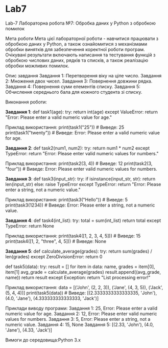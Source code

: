 # Lab7
Lab-7
Лабораторна робота №7: Обробка даних у Python з обробкою помилок

Мета роботи Мета цієї лабораторної роботи - навчитися працювати з обробкою даних у Python, а також ознайомитися з механізмами обробки винятків для забезпечення коректної роботи програм. Очікувані результати включають написання та тестування функцій з обробкою числових даних, рядків та списків, а також реалізацію обробки можливих помилок.

Опис завдання Завдання 1: Перетворення віку на ціле число. Завдання 2: Множення двох чисел. Завдання 3: Повернення довжини рядка. Завдання 4: Повернення суми елементів списку. Завдання 5: Обчислення середнього бала для кожного студента зі списку.

Виконання роботи:

 **Завдання 1**: def task1(age): try: return int(age) except ValueError: return "Error: Please enter a valid numeric value for age."

Приклад використання:
print(task1("25")) # Виведе: 25 print(task1("twenty")) # Виведе: Error: Please enter a valid numeric value for age.

**Завдання 2**: def task2(num1, num2): try: return num1 * num2 except TypeError: return "Error: Please enter valid numeric values for numbers."

Приклад використання:
print(task2(3, 4)) # Виведе: 12 print(task2(3, "four")) # Виведе: Error: Please enter valid numeric values for numbers.

**Завдання 3**: def task3(input_str): try: if isinstance(input_str, str): return len(input_str) else: raise TypeError except TypeError: return "Error: Please enter a string, not a numeric value."

Приклад використання:
print(task3("Hello")) # Виведе: 5 print(task3(1234)) # Виведе: Error: Please enter a string, not a numeric value.

**Завдання 4**: def task4(int_list): try: total = sum(int_list) return total except TypeError: return None

Приклад використання:
print(task4([1, 2, 3, 4, 5])) # Виведе: 15 print(task4([1, 2, "three", 4, 5])) # Виведе: None

**Завдання 5**: def calculate_average(grades): try: return sum(grades) / len(grades) except ZeroDivisionError: return 0

def task5(data): try: result = [] for item in data: name, grades = item[0], item[1] avg_grade = calculate_average(grades) result.append((avg_grade, name)) return result except Exception: return "List processing error!"

Приклад використання:
data = [('John', (2, 2, 3)), ('Jane', (4, 3, 5)), ('Jack', (5, 4, 4))] print(task5(data)) # Виведе: [(2.3333333333333335, 'John'), (4.0, 'Jane'), (4.333333333333333, 'Jack')]

Приклади виводу програми: Завдання 1: 25, Error: Please enter a valid numeric value for age. Завдання 2: 12, Error: Please enter valid numeric values for numbers. Завдання 3: 5, Error: Please enter a string, not a numeric value. Завдання 4: 15, None Завдання 5: [(2.33, 'John'), (4.0, 'Jane'), (4.33, 'Jack')]

Вимоги до середовища:Python 3.x
